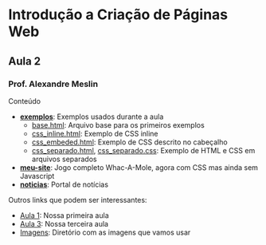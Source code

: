 # Introdução a Criação de Páginas Web
## Aula 2
### Prof. Alexandre Meslin

Conteúdo

* [__exemplos__](./exemplos): Exemplos usados durante a aula
  * [base.html](./exemplos/base.html): Arquivo base para os primeiros exemplos
  * [css_inline.html](./exemplos/css_inline.html): Exemplo de CSS inline
  * [css_embeded.html](./exemplos/css_embeded.html): Exemplo de CSS descrito no cabeçalho
  * [css_separado.html](./exemplos/css_separado.html), [css_separado.css](./exemplos/css_separado.css): Exemplo de HTML e CSS em arquivos separados
* [__meu-site__](./meu-site): Jogo completo Whac-A-Mole, agora com CSS mas ainda sem Javascript
* [__noticias__](./noticias): Portal de notícias

Outros links que podem ser interessantes:
* [Aula 1](../aula-1): Nossa primeira aula
* [Aula 3](../aula-3): Nossa terceira aula
* [Imagens](../imagens): Diretório com as imagens que vamos usar
